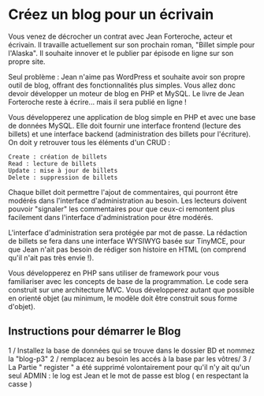 <h1>Créez un blog pour un écrivain</h1> 

Vous venez de décrocher un contrat avec Jean Forteroche, acteur et écrivain. Il travaille actuellement sur son prochain roman, "Billet simple pour l'Alaska". Il souhaite innover et le publier par épisode en ligne sur son propre site.

Seul problème : Jean n'aime pas WordPress et souhaite avoir son propre outil de blog, offrant des fonctionnalités plus simples. Vous allez donc devoir développer un moteur de blog en PHP et MySQL.
Le livre de Jean Forteroche reste à écrire... mais il sera publié en ligne !

Vous développerez une application de blog simple en PHP et avec une base de données MySQL. Elle doit fournir une interface frontend (lecture des billets) et une interface backend (administration des billets pour l'écriture). On doit y retrouver tous les éléments d'un CRUD :

    Create : création de billets
    Read : lecture de billets
    Update : mise à jour de billets
    Delete : suppression de billets

Chaque billet doit permettre l'ajout de commentaires, qui pourront être modérés dans l'interface d'administration au besoin.
Les lecteurs doivent pouvoir "signaler" les commentaires pour que ceux-ci remontent plus facilement dans l'interface d'administration pour être modérés.

L'interface d'administration sera protégée par mot de passe. La rédaction de billets se fera dans une interface WYSIWYG basée sur TinyMCE, pour que Jean n'ait pas besoin de rédiger son histoire en HTML (on comprend qu'il n'ait pas très envie !).

Vous développerez en PHP sans utiliser de framework pour vous familiariser avec les concepts de base de la programmation. Le code sera construit sur une architecture MVC. Vous développerez autant que possible en orienté objet (au minimum, le modèle doit être construit sous forme d'objet).


<h2>Instructions pour démarrer le Blog</h2>

1 / Installez la base de données qui se trouve dans le dossier BD et nommez la "blog-p3"
2 / remplacez au besoin les accés à la base par les vôtres/
3 / La Partie " register " a été supprimé volontairement pour qu'il n'y ait qu'un seul ADMIN : le log est Jean et le mot de passe est blog ( en respectant la casse )

